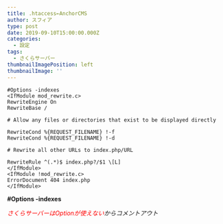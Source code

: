 ```yaml
---
title: .htaccess←AnchorCMS
author: スフィア
type: post
date: 2019-09-10T15:00:00.000Z
categories:
  - 設定
tags:
  - さくらサーバー
thumbnailImagePosition: left
thumbnailImage: ''
---
```

<pre><code class="html">#Options -indexes
&lt;IfModule mod_rewrite.c&gt;
RewriteEngine On
RewriteBase /

# Allow any files or directories that exist to be displayed directly

RewriteCond %{REQUEST_FILENAME} !-f
RewriteCond %{REQUEST_FILENAME} !-d

# Rewrite all other URLs to index.php/URL

RewriteRule ^(.*)$ index.php?/$1 \[L]
&lt;/IfModule&gt;
&lt;IfModule !mod_rewrite.c&gt;
ErrorDocument 404 index.php
&lt;/IfModule&gt;
</code></pre>

**\#Options -indexes**

_<span style="color: #ff0000;" data-blogger-escaped-style="color: red;">さくらサーバーはOptionが使えない</span>からコメントアウト_
